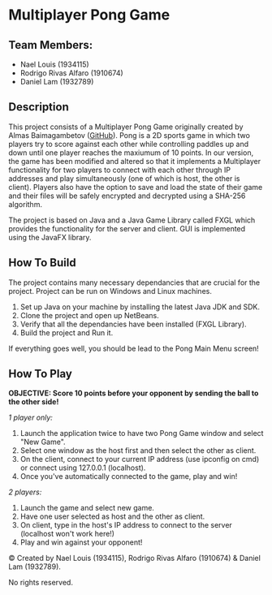 # Multiplayer Pong Game

## Team Members:

- Nael Louis (1934115)
- Rodrigo Rivas Alfaro (1910674)
- Daniel Lam (1932789)

## Description

This project consists of a Multiplayer Pong Game originally created by Almas Baimagambetov ([GitHub](https://github.com/AlmasB)). Pong is a 2D sports game in which two players try to score against each other while controlling paddles up and down until one player reaches the maxiumum of 10 points. In our version, the game has been modified and altered so that it implements a Multiplayer functionality for two players to connect with each other through IP addresses and play simultaneously (one of which is host, the other is client). Players also have the option to save and load the state of their game and their files will be safely encrypted and decrypted using a SHA-256 algorithm.

The project is based on Java and a Java Game Library called FXGL which provides the functionality for the server and client. GUI is implemented using the JavaFX library.

## How To Build

The project contains many necessary dependancies that are crucial for the project. Project can be run on Windows and Linux machines.

1. Set up Java on your machine by installing the latest Java JDK and SDK. 
2. Clone the project and open up NetBeans.
3. Verify that all the dependancies have been installed (FXGL Library).
4. Build the project and Run it.

If everything goes well, you should be lead to the Pong Main Menu screen!

## How To Play

**OBJECTIVE: Score 10 points before your opponent by sending the ball to the other side!**

_1 player only:_

1. Launch the application twice to have two Pong Game window and select "New Game".
2. Select one window as the host first and then select the other as client.
3. On the client, connect to your current IP address (use ipconfig on cmd) or connect using 127.0.0.1 (localhost).
4. Once you've automatically connected to the game, play and win!

_2 players:_

1. Launch the game and select new game. 
2. Have one user selected as host and the other as client.
3. On client, type in the host's IP address to connect to the server (localhost won't work here!)
4. Play and win against your opponent!

© Created by Nael Louis (1934115), Rodrigo Rivas Alfaro (1910674) & Daniel Lam (1932789).

No rights reserved.
